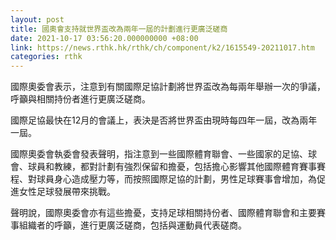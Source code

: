 ```yaml
---
layout: post
title: 國奧會支持就世界盃改為兩年一屆的計劃進行更廣泛磋商
date: 2021-10-17 03:56:20.000000000 +08:00
link: https://news.rthk.hk/rthk/ch/component/k2/1615549-20211017.htm
categories: rthk
---
```


國際奧委會表示，注意到有關國際足協計劃將世界盃改為每兩年舉辦一次的爭議，呼籲與相關持份者進行更廣泛磋商。

國際足協最快在12月的會議上，表決是否將世界盃由現時每四年一屆，改為兩年一屆。

國際奧委會執委會發表聲明，指注意到一些國際體育聯會、一些國家的足協、球會、球員和教練，都對計劃有強烈保留和擔憂，包括擔心影響其他國際體育賽事賽程、對球員身心造成壓力等，而按照國際足協的計劃，男性足球賽事會增加，為促進女性足球發展帶來挑戰。

聲明說，國際奧委會亦有這些擔憂，支持足球相關持份者、國際體育聯會和主要賽事組織者的呼籲，進行更廣泛磋商，包括與運動員代表磋商。
